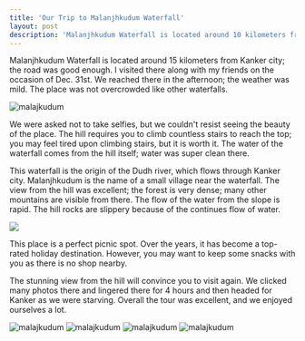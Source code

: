```yaml
---
title: 'Our Trip to Malanjhkudum Waterfall'
layout: post
description: 'Malanjhkudum Waterfall is located around 10 kilometers from Kanker city; the road was good enough. I visited there along with my friends on the occasion of Dec. 31st.' 
---
```



Malanjhkudum Waterfall is located around 15 kilometers from Kanker city; the road was good enough. I visited there along with my friends on the occasion of Dec. 31st. We reached there in the afternoon; the weather was mild. The place was not overcrowded like other waterfalls. 

![malajkudum](https://raw.githubusercontent.com/yateendra/yateendra.github.io/master/assets/IMG_20200101_182333%20%281%29.jpg)

We were asked not to take selfies, but we couldn't resist seeing the beauty of the place. The hill requires you to climb countless stairs to reach the top; you may feel tired upon climbing stairs, but it is worth it. The water of the waterfall comes from the hill itself; water was super clean there. 

This waterfall is the origin of the Dudh river, which flows through Kanker city. Malanjhkudum is the name of a small village near the waterfall. The view from the hill was excellent; the forest is very dense; many other mountains are visible from there. The flow of the water from the slope is rapid.  The hill rocks are slippery because of the continues flow of water.

![](https://raw.githubusercontent.com/yateendra/yateendra.github.io/master/assets/IMG_20200101_182219.jpg)

This place is a perfect picnic spot. Over the years, it has become a top-rated holiday destination. However, you may want to keep some snacks with you as there is no shop nearby.

The stunning view from the hill will convince you to visit again. We clicked many photos there and lingered there for 4 hours and then headed for Kanker as we were starving. Overall the tour was excellent, and we enjoyed ourselves a lot.

![malajkudum](https://raw.githubusercontent.com/yateendra/yateendra.github.io/master/assets/IMG_20200101_211357.jpg)
![malajkudum](https://raw.githubusercontent.com/yateendra/yateendra.github.io/master/assets/IMG_20200101_211505.jpg)
![malajkudum](https://raw.githubusercontent.com/yateendra/yateendra.github.io/master/assets/IMG_20200101_211156.jpg)
![malajkudum](https://raw.githubusercontent.com/yateendra/yateendra.github.io/master/assets/IMG_20200101_211816.jpg)

